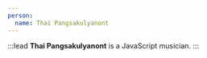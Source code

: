 ```yaml
---
person:
  name: Thai Pangsakulyanont
---
```


:::lead
**Thai Pangsakulyanont** is a JavaScript musician.
:::